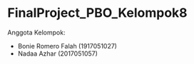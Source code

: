 # FinalProject_PBO_Kelompok8
Anggota Kelompok:
* Bonie Romero Falah  (1917051027)
* Nadaa Azhar         (2017051057)

